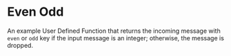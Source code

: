 # Even Odd

An example User Defined Function that returns the incoming message with `even` or `odd` key if the input message is an integer; otherwise, the message is dropped.
